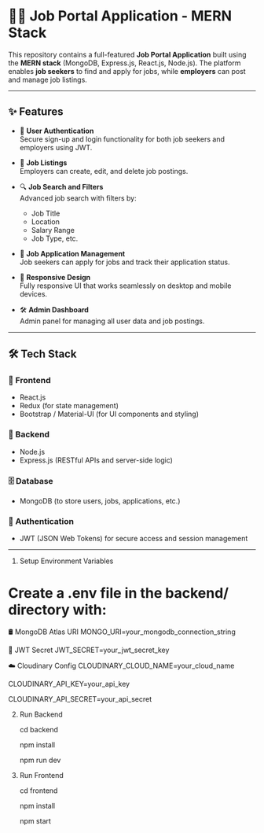 # 🧑‍💼 Job Portal Application - MERN Stack

This repository contains a full-featured **Job Portal Application** built using the **MERN stack** (MongoDB, Express.js, React.js, Node.js). The platform enables **job seekers** to find and apply for jobs, while **employers** can post and manage job listings.

---

## ✨ Features

- 🔐 **User Authentication**  
  Secure sign-up and login functionality for both job seekers and employers using JWT.

- 📄 **Job Listings**  
  Employers can create, edit, and delete job postings.

- 🔍 **Job Search and Filters**  
  Advanced job search with filters by:
  - Job Title
  - Location
  - Salary Range
  - Job Type, etc.

- 📂 **Job Application Management**  
  Job seekers can apply for jobs and track their application status.

- 📱 **Responsive Design**  
  Fully responsive UI that works seamlessly on desktop and mobile devices.

- 🛠️ **Admin Dashboard**  
  Admin panel for managing all user data and job postings.

---

## 🛠️ Tech Stack

### 🔷 Frontend
- React.js
- Redux (for state management)
- Bootstrap / Material-UI (for UI components and styling)

### 🔶 Backend
- Node.js
- Express.js (RESTful APIs and server-side logic)

### 🗄️ Database
- MongoDB (to store users, jobs, applications, etc.)

### 🔐 Authentication
- JWT (JSON Web Tokens) for secure access and session management

---

1.  Setup Environment Variables
# Create a .env file in the backend/ directory with:
🛢️ MongoDB Atlas URI
MONGO_URI=your_mongodb_connection_string

🔐 JWT Secret
JWT_SECRET=your_jwt_secret_key

☁️ Cloudinary Config
CLOUDINARY_CLOUD_NAME=your_cloud_name 

CLOUDINARY_API_KEY=your_api_key 

CLOUDINARY_API_SECRET=your_api_secret

2. Run Backend
   
   cd backend
   
   npm install
   
   npm run dev

4. Run Frontend
   
   cd frontend
   
   npm install
   
   npm start





